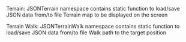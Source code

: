 Terrain: JSONTerrain namespace contains static function to load/save JSON data from/to file
Terrain map to be displayed on the screen

Terrain Walk: JSONTerrainWalk namespace contains static function to load/save JSON data from/to file
Walk path to the target position